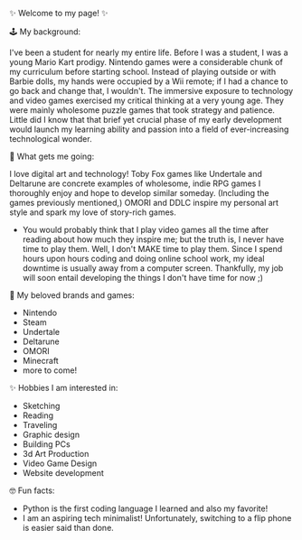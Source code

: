                                                                                                                                                                                                                                                                      
✨ Welcome to my page! ✨ 

🕹️ My background: 

I've been a student for nearly my entire life. Before I was a student, I was a young Mario Kart prodigy. Nintendo games were a considerable chunk of my curriculum before starting school. 
Instead of playing outside or with Barbie dolls, my hands were occupied by a Wii remote; if I had a chance to go back and change that, I wouldn't. The immersive exposure to technology and
video games exercised my critical thinking at a very young age. They were mainly wholesome puzzle games that took strategy and patience. Little did I know that that brief yet crucial phase of my early development would 
launch my learning ability and passion into a field of ever-increasing technological wonder.

🎇 What gets me going:

I love digital art and technology! Toby Fox games like Undertale and Deltarune are concrete examples of wholesome, indie RPG games I thoroughly enjoy and hope to develop similar someday. 
(Including the games previously mentioned,) OMORI and DDLC inspire my personal art style and spark my love of story-rich games.
- You would probably think that I play video games all the time after reading about how much they inspire me; but the truth is, I never have time to play them. Well, I don't MAKE time to play them.
  Since I spend hours upon hours coding and doing online school work, my ideal downtime is usually away from a computer screen. Thankfully, my job will soon entail developing the things I don't have time for now ;)

👾 My beloved brands and games:

- Nintendo
- Steam
- Undertale
- Deltarune
- OMORI
- Minecraft
- more to come!

✨ Hobbies I am interested in:

- Sketching
- Reading
- Traveling
- Graphic design
- Building PCs
- 3d Art Production
- Video Game Design
- Website development

🤓 Fun facts:

- Python is the first coding language I learned and also my favorite!
- I am an aspiring tech minimalist! Unfortunately, switching to a flip phone is easier said than done.
